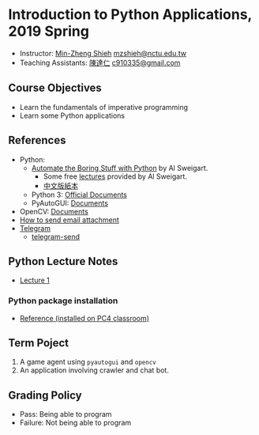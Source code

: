 # Introduction to Python Applications, 2019 Spring

+   Instructor: [Min-Zheng Shieh](mailto:mzshieh@nctu.edu.tw) mzshieh@nctu.edu.tw
+   Teaching Assistants: [陳達仁](mailto:c910335@gmail.com) c910335@gmail.com

## Course Objectives

+   Learn the fundamentals of imperative programming
+   Learn some Python applications

## References

+   Python: 
    + [Automate the Boring Stuff with Python](https://automatetheboringstuff.com/) by Al Sweigart.
        +   Some free [lectures](https://www.youtube.com/playlist?list=PL0-84-yl1fUnRuXGFe_F7qSH1LEnn9LkW) provided by Al Sweigart.
        +   [中文版紙本](https://www.tenlong.com.tw/products/9789864762729)
    +   Python 3: [Official Documents](https://docs.python.org/3/)
    +   PyAutoGUI: [Documents](https://pyautogui.readthedocs.io/en/latest/)
+   OpenCV: [Documents](https://docs.opencv.org/)
+	[How to send email attachment](https://stackoverflow.com/questions/3362600/how-to-send-email-attachments)
+	[Telegram](https://telegram.org/)
    +	[telegram-send](https://pypi.org/project/telegram-send/)

## Python Lecture Notes

+ [Lecture 1](https://hackmd.io/s/rJ6hmNpUN)

### Python package installation

+ [Reference (installed on PC4 classroom)](https://hackmd.io/Y-nIHhTrTyW8B42vH14YYw)

## Term Poject

1. A game agent using `pyautogui` and `opencv`
2. An application involving crawler and chat bot.

## Grading Policy

+   Pass: Being able to program
+   Failure: Not being able to program
